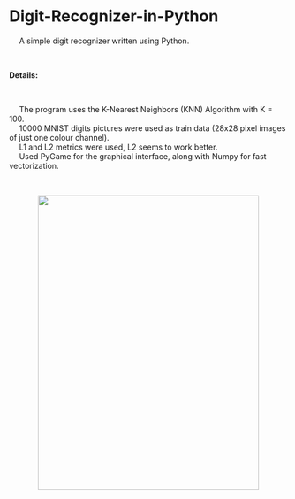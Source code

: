 # Digit-Recognizer-in-Python
&emsp; A simple digit recognizer written using Python. <br/>

<br/>

**Details:** <br/>

<br/>

&emsp; The program uses the K-Nearest Neighbors (KNN) Algorithm with K = 100. <br/>
&emsp; 10000 MNIST digits pictures were used as train data (28x28 pixel images of just one colour channel). <br/>
&emsp; L1 and L2 metrics were used, L2 seems to work better. <br/>
&emsp; Used PyGame for the graphical interface, along with Numpy for fast vectorization. <br/>

<br/>

<p align = "center">
  <img width="400" height="533" src="">
</p>




